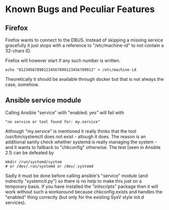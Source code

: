 # Known Bugs and Peculiar Features


## Firefox

Firefox wants to connect to the DBUS. Instead of skipping
a missing service gracefully it just stops with a reference
to "/etc/machine-id" to not contain a 32-chars ID.

Firefox will however start if any such number is written.

    echo "012345678901234567890123456789012" > /etc/machine-id

Theoretically it should be available through docker but that
is not always the case, somehow.


## Ansible service module

Calling Ansible "service" with "enabled: yes" will fail with

    "no service or tool found for: my.service"

Although "my.service" is mentioned it really thinks that
the tool /usr/bin/systemctl does not exist - altough it does.
The reason is an additional sanity check whether systemd is
really managing the system - and it wants to fallback to
"chkconfig" otherwise. The test (seen in Ansible 2.1) can
be defeated by

    mkdir /run/systemd/system
    # or /dev/.run/systemd or /dev/.systemd

Sadly it must be done before calling ansible's "service" module
(and indrectly "systemctl.py") so there is no help to make this 
just on a temporary basis. If you have installed the "initscripts" 
package then it will work without such a workaround because
chkconfig exists and handles the "enabled" thing correctly 
(but only for the existing SysV style init.d services).


